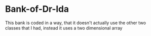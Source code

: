# Bank-of-Dr-Ida
This bank is coded in a way, that it doesn't actually use the other two classes that I had, instead it uses a two dimensional array
